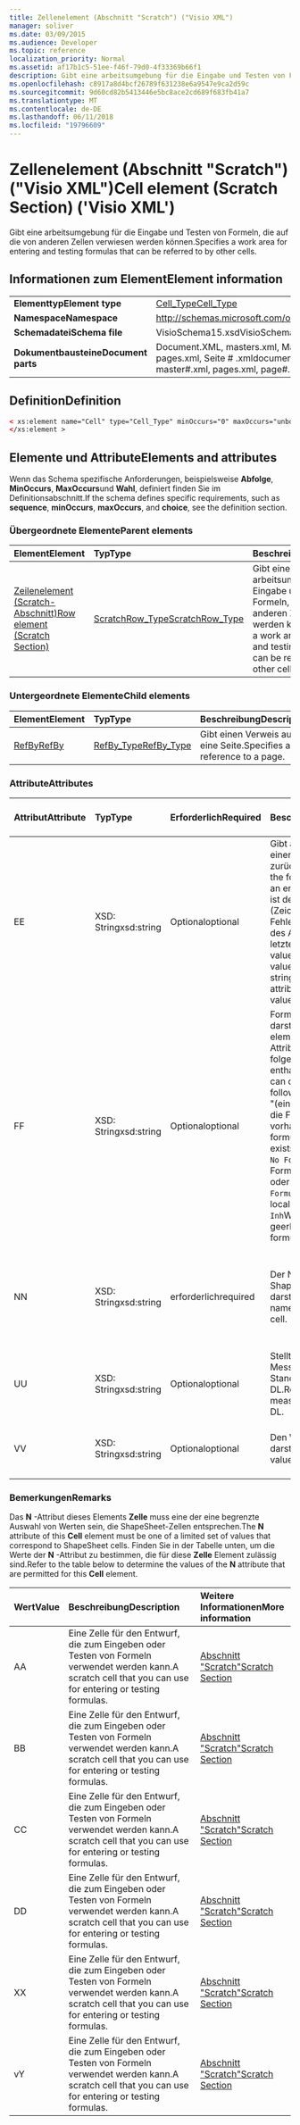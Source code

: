 ```yaml
---
title: Zellenelement (Abschnitt "Scratch") ("Visio XML")
manager: soliver
ms.date: 03/09/2015
ms.audience: Developer
ms.topic: reference
localization_priority: Normal
ms.assetid: af17b1c5-51ee-f46f-79d0-4f33369b66f1
description: Gibt eine arbeitsumgebung für die Eingabe und Testen von Formeln, die auf die von anderen Zellen verwiesen werden können.
ms.openlocfilehash: c8917a8d4bcf26789f631238e6a9547e9ca2d59c
ms.sourcegitcommit: 9d60cd82b5413446e5bc8ace2cd689f683fb41a7
ms.translationtype: MT
ms.contentlocale: de-DE
ms.lasthandoff: 06/11/2018
ms.locfileid: "19796609"
---
```

# <a name="cell-element-scratch-section-visio-xml"></a><span data-ttu-id="1d2a1-103">Zellenelement (Abschnitt "Scratch") ("Visio XML")</span><span class="sxs-lookup"><span data-stu-id="1d2a1-103">Cell element (Scratch Section) ('Visio XML')</span></span>

<span data-ttu-id="1d2a1-104">Gibt eine arbeitsumgebung für die Eingabe und Testen von Formeln, die auf die von anderen Zellen verwiesen werden können.</span><span class="sxs-lookup"><span data-stu-id="1d2a1-104">Specifies a work area for entering and testing formulas that can be referred to by other cells.</span></span>
  
## <a name="element-information"></a><span data-ttu-id="1d2a1-105">Informationen zum Element</span><span class="sxs-lookup"><span data-stu-id="1d2a1-105">Element information</span></span>

|||
|:-----|:-----|
|<span data-ttu-id="1d2a1-106">**Elementtyp**</span><span class="sxs-lookup"><span data-stu-id="1d2a1-106">**Element type**</span></span> <br/> |[<span data-ttu-id="1d2a1-107">Cell_Type</span><span class="sxs-lookup"><span data-stu-id="1d2a1-107">Cell_Type</span></span>](cell_type-complextypevisio-xml.md) <br/> |
|<span data-ttu-id="1d2a1-108">**Namespace**</span><span class="sxs-lookup"><span data-stu-id="1d2a1-108">**Namespace**</span></span> <br/> |http://schemas.microsoft.com/office/visio/2012/main  <br/> |
|<span data-ttu-id="1d2a1-109">**Schemadatei**</span><span class="sxs-lookup"><span data-stu-id="1d2a1-109">**Schema file**</span></span> <br/> |<span data-ttu-id="1d2a1-110">VisioSchema15.xsd</span><span class="sxs-lookup"><span data-stu-id="1d2a1-110">VisioSchema15.xsd</span></span>  <br/> |
|<span data-ttu-id="1d2a1-111">**Dokumentbausteine**</span><span class="sxs-lookup"><span data-stu-id="1d2a1-111">**Document parts**</span></span> <br/> |<span data-ttu-id="1d2a1-112">Document.XML, masters.xml, Master-Shape # .xml, pages.xml, Seite # .xml</span><span class="sxs-lookup"><span data-stu-id="1d2a1-112">document.xml, masters.xml, master#.xml, pages.xml, page#.xml</span></span>  <br/> |
   
## <a name="definition"></a><span data-ttu-id="1d2a1-113">Definition</span><span class="sxs-lookup"><span data-stu-id="1d2a1-113">Definition</span></span>

```XML
< xs:element name="Cell" type="Cell_Type" minOccurs="0" maxOccurs="unbounded" >
</xs:element >
```

## <a name="elements-and-attributes"></a><span data-ttu-id="1d2a1-114">Elemente und Attribute</span><span class="sxs-lookup"><span data-stu-id="1d2a1-114">Elements and attributes</span></span>

<span data-ttu-id="1d2a1-115">Wenn das Schema spezifische Anforderungen, beispielsweise **Abfolge**, **MinOccurs**, **MaxOccurs**und **Wahl**, definiert finden Sie im Definitionsabschnitt.</span><span class="sxs-lookup"><span data-stu-id="1d2a1-115">If the schema defines specific requirements, such as **sequence**, **minOccurs**, **maxOccurs**, and **choice**, see the definition section.</span></span> 
  
### <a name="parent-elements"></a><span data-ttu-id="1d2a1-116">Übergeordnete Elemente</span><span class="sxs-lookup"><span data-stu-id="1d2a1-116">Parent elements</span></span>

|<span data-ttu-id="1d2a1-117">**Element**</span><span class="sxs-lookup"><span data-stu-id="1d2a1-117">**Element**</span></span>|<span data-ttu-id="1d2a1-118">**Typ**</span><span class="sxs-lookup"><span data-stu-id="1d2a1-118">**Type**</span></span>|<span data-ttu-id="1d2a1-119">**Beschreibung**</span><span class="sxs-lookup"><span data-stu-id="1d2a1-119">**Description**</span></span>|
|:-----|:-----|:-----|
|[<span data-ttu-id="1d2a1-120">Zeilenelement (Scratch-Abschnitt)</span><span class="sxs-lookup"><span data-stu-id="1d2a1-120">Row element (Scratch Section)</span></span>](row-element-scratch-sectionvisio-xml.md) <br/> |[<span data-ttu-id="1d2a1-121">ScratchRow_Type</span><span class="sxs-lookup"><span data-stu-id="1d2a1-121">ScratchRow_Type</span></span>](scratch_type-complextypevisio-xml.md) <br/> |<span data-ttu-id="1d2a1-122">Gibt eine arbeitsumgebung für die Eingabe und Testen von Formeln, die auf die von anderen Zellen verwiesen werden können.</span><span class="sxs-lookup"><span data-stu-id="1d2a1-122">Specifies a work area for entering and testing formulas that can be referred to by other cells.</span></span>  <br/> |
   
### <a name="child-elements"></a><span data-ttu-id="1d2a1-123">Untergeordnete Elemente</span><span class="sxs-lookup"><span data-stu-id="1d2a1-123">Child elements</span></span>

|<span data-ttu-id="1d2a1-124">**Element**</span><span class="sxs-lookup"><span data-stu-id="1d2a1-124">**Element**</span></span>|<span data-ttu-id="1d2a1-125">**Typ**</span><span class="sxs-lookup"><span data-stu-id="1d2a1-125">**Type**</span></span>|<span data-ttu-id="1d2a1-126">**Beschreibung**</span><span class="sxs-lookup"><span data-stu-id="1d2a1-126">**Description**</span></span>|
|:-----|:-----|:-----|
|[<span data-ttu-id="1d2a1-127">RefBy</span><span class="sxs-lookup"><span data-stu-id="1d2a1-127">RefBy</span></span>](refby-element-cell_type-complextypevisio-xml.md) <br/> |[<span data-ttu-id="1d2a1-128">RefBy_Type</span><span class="sxs-lookup"><span data-stu-id="1d2a1-128">RefBy_Type</span></span>](refby_type-complextypevisio-xml.md) <br/> |<span data-ttu-id="1d2a1-129">Gibt einen Verweis auf eine Seite.</span><span class="sxs-lookup"><span data-stu-id="1d2a1-129">Specifies a reference to a page.</span></span>  <br/> |
   
### <a name="attributes"></a><span data-ttu-id="1d2a1-130">Attribute</span><span class="sxs-lookup"><span data-stu-id="1d2a1-130">Attributes</span></span>

|<span data-ttu-id="1d2a1-131">**Attribut**</span><span class="sxs-lookup"><span data-stu-id="1d2a1-131">**Attribute**</span></span>|<span data-ttu-id="1d2a1-132">**Typ**</span><span class="sxs-lookup"><span data-stu-id="1d2a1-132">**Type**</span></span>|<span data-ttu-id="1d2a1-133">**Erforderlich**</span><span class="sxs-lookup"><span data-stu-id="1d2a1-133">**Required**</span></span>|<span data-ttu-id="1d2a1-134">**Beschreibung**</span><span class="sxs-lookup"><span data-stu-id="1d2a1-134">**Description**</span></span>|<span data-ttu-id="1d2a1-135">**Mögliche Werte**</span><span class="sxs-lookup"><span data-stu-id="1d2a1-135">**Possible values**</span></span>|
|:-----|:-----|:-----|:-----|:-----|
|<span data-ttu-id="1d2a1-136">E</span><span class="sxs-lookup"><span data-stu-id="1d2a1-136">E</span></span>  <br/> |<span data-ttu-id="1d2a1-137">XSD: String</span><span class="sxs-lookup"><span data-stu-id="1d2a1-137">xsd:string</span></span>  <br/> |<span data-ttu-id="1d2a1-138">Optional</span><span class="sxs-lookup"><span data-stu-id="1d2a1-138">optional</span></span>  <br/> |<span data-ttu-id="1d2a1-139">Gibt an, dass die Formel einen Fehler zurückgibt.</span><span class="sxs-lookup"><span data-stu-id="1d2a1-139">Indicates that the formula evaluates to an error.</span></span> <span data-ttu-id="1d2a1-140">Der Wert von **E** ist der aktuelle Wert (Zeichenfolge mit einer Fehlermeldung); der Wert des Attributs **V** ist der letzte gültige Wert.</span><span class="sxs-lookup"><span data-stu-id="1d2a1-140">The value of **E** is the current value (an error message string); the value of the **V** attribute is the last valid value.</span></span>  <br/> |<span data-ttu-id="1d2a1-141">Zeichenfolge mit einer Fehlermeldung.</span><span class="sxs-lookup"><span data-stu-id="1d2a1-141">An error message string.</span></span>  <br/> |
|<span data-ttu-id="1d2a1-142">F</span><span class="sxs-lookup"><span data-stu-id="1d2a1-142">F</span></span>  <br/> |<span data-ttu-id="1d2a1-143">XSD: String</span><span class="sxs-lookup"><span data-stu-id="1d2a1-143">xsd:string</span></span>  <br/> |<span data-ttu-id="1d2a1-144">Optional</span><span class="sxs-lookup"><span data-stu-id="1d2a1-144">optional</span></span>  <br/> | <span data-ttu-id="1d2a1-145">Formel für das Element darstellt.</span><span class="sxs-lookup"><span data-stu-id="1d2a1-145">Represents the element's formula.</span></span> <span data-ttu-id="1d2a1-146">Dieses Attribut kann eine der folgenden Zeichenfolgen enthalten:</span><span class="sxs-lookup"><span data-stu-id="1d2a1-146">This attribute can contain one of the following strings:</span></span>  <br/>  <span data-ttu-id="1d2a1-147">"(einige Formel)" Wenn die Formel lokal vorhanden ist.</span><span class="sxs-lookup"><span data-stu-id="1d2a1-147">'(some formula)' if the formula exists locally</span></span>  <br/>  <span data-ttu-id="1d2a1-148">`No Formula`Wenn die Formel lokal gelöscht oder blockiert ist.</span><span class="sxs-lookup"><span data-stu-id="1d2a1-148">`No Formula` if the formula is locally deleted or blocked</span></span>  <br/>  <span data-ttu-id="1d2a1-149">`Inh`Wenn die Formel geerbt wird.</span><span class="sxs-lookup"><span data-stu-id="1d2a1-149">`Inh` if the formula is inherited.</span></span>  <br/> |<span data-ttu-id="1d2a1-150">Eine Formel.</span><span class="sxs-lookup"><span data-stu-id="1d2a1-150">A formula.</span></span>  <br/> |
|<span data-ttu-id="1d2a1-151">N</span><span class="sxs-lookup"><span data-stu-id="1d2a1-151">N</span></span>  <br/> |<span data-ttu-id="1d2a1-152">XSD: String</span><span class="sxs-lookup"><span data-stu-id="1d2a1-152">xsd:string</span></span>  <br/> |<span data-ttu-id="1d2a1-153">erforderlich</span><span class="sxs-lookup"><span data-stu-id="1d2a1-153">required</span></span>  <br/> |<span data-ttu-id="1d2a1-154">Der Name der ShapeSheet-Zelle darstellt.</span><span class="sxs-lookup"><span data-stu-id="1d2a1-154">Represents the name of the ShapeSheet cell.</span></span>  <br/> |<span data-ttu-id="1d2a1-155">Der Name der ShapeSheet-Zelle.</span><span class="sxs-lookup"><span data-stu-id="1d2a1-155">The name of the ShapeSheet cell.</span></span>  <br/> <span data-ttu-id="1d2a1-156">Siehe Abschnitt "Hinweise".</span><span class="sxs-lookup"><span data-stu-id="1d2a1-156">See the Remarks section below.</span></span>  <br/> |
|<span data-ttu-id="1d2a1-157">U</span><span class="sxs-lookup"><span data-stu-id="1d2a1-157">U</span></span>  <br/> |<span data-ttu-id="1d2a1-158">XSD: String</span><span class="sxs-lookup"><span data-stu-id="1d2a1-158">xsd:string</span></span>  <br/> |<span data-ttu-id="1d2a1-159">Optional</span><span class="sxs-lookup"><span data-stu-id="1d2a1-159">optional</span></span>  <br/> |<span data-ttu-id="1d2a1-160">Stellt eine Einheit der Messung der Standardwert ist DL.</span><span class="sxs-lookup"><span data-stu-id="1d2a1-160">Represents a unit of measure The default is DL.</span></span>  <br/> |<span data-ttu-id="1d2a1-161">Die Einheiten der Zelle.</span><span class="sxs-lookup"><span data-stu-id="1d2a1-161">The units of the cell.</span></span>  <br/> |
|<span data-ttu-id="1d2a1-162">V</span><span class="sxs-lookup"><span data-stu-id="1d2a1-162">V</span></span>  <br/> |<span data-ttu-id="1d2a1-163">XSD: String</span><span class="sxs-lookup"><span data-stu-id="1d2a1-163">xsd:string</span></span>  <br/> |<span data-ttu-id="1d2a1-164">Optional</span><span class="sxs-lookup"><span data-stu-id="1d2a1-164">optional</span></span>  <br/> |<span data-ttu-id="1d2a1-165">Den Wert der Zelle darstellt.</span><span class="sxs-lookup"><span data-stu-id="1d2a1-165">Represents the value of the cell.</span></span>  <br/> |<span data-ttu-id="1d2a1-166">Der Wert der ShapeSheet-Zelle.</span><span class="sxs-lookup"><span data-stu-id="1d2a1-166">The value of the ShapeSheet cell.</span></span>  <br/> |
   
### <a name="remarks"></a><span data-ttu-id="1d2a1-167">Bemerkungen</span><span class="sxs-lookup"><span data-stu-id="1d2a1-167">Remarks</span></span>

<span data-ttu-id="1d2a1-168">Das **N** -Attribut dieses Elements **Zelle** muss eine der eine begrenzte Auswahl von Werten sein, die ShapeSheet-Zellen entsprechen.</span><span class="sxs-lookup"><span data-stu-id="1d2a1-168">The **N** attribute of this **Cell** element must be one of a limited set of values that correspond to ShapeSheet cells.</span></span> <span data-ttu-id="1d2a1-169">Finden Sie in der Tabelle unten, um die Werte der **N** -Attribut zu bestimmen, die für diese **Zelle** Element zulässig sind.</span><span class="sxs-lookup"><span data-stu-id="1d2a1-169">Refer to the table below to determine the values of the **N** attribute that are permitted for this **Cell** element.</span></span> 
  
|<span data-ttu-id="1d2a1-170">**Wert**</span><span class="sxs-lookup"><span data-stu-id="1d2a1-170">**Value**</span></span>|<span data-ttu-id="1d2a1-171">**Beschreibung**</span><span class="sxs-lookup"><span data-stu-id="1d2a1-171">**Description**</span></span>|<span data-ttu-id="1d2a1-172">**Weitere Informationen**</span><span class="sxs-lookup"><span data-stu-id="1d2a1-172">**More information**</span></span>|
|:-----|:-----|:-----|
|<span data-ttu-id="1d2a1-173">A</span><span class="sxs-lookup"><span data-stu-id="1d2a1-173">A</span></span>  <br/> |<span data-ttu-id="1d2a1-174">Eine Zelle für den Entwurf, die zum Eingeben oder Testen von Formeln verwendet werden kann.</span><span class="sxs-lookup"><span data-stu-id="1d2a1-174">A scratch cell that you can use for entering or testing formulas.</span></span>  <br/> |[<span data-ttu-id="1d2a1-175">Abschnitt "Scratch"</span><span class="sxs-lookup"><span data-stu-id="1d2a1-175">Scratch Section</span></span>](scratch-section.md) <br/> |
|<span data-ttu-id="1d2a1-176">B</span><span class="sxs-lookup"><span data-stu-id="1d2a1-176">B</span></span>  <br/> |<span data-ttu-id="1d2a1-177">Eine Zelle für den Entwurf, die zum Eingeben oder Testen von Formeln verwendet werden kann.</span><span class="sxs-lookup"><span data-stu-id="1d2a1-177">A scratch cell that you can use for entering or testing formulas.</span></span>  <br/> |[<span data-ttu-id="1d2a1-178">Abschnitt "Scratch"</span><span class="sxs-lookup"><span data-stu-id="1d2a1-178">Scratch Section</span></span>](scratch-section.md) <br/> |
|<span data-ttu-id="1d2a1-179">C</span><span class="sxs-lookup"><span data-stu-id="1d2a1-179">C</span></span>  <br/> |<span data-ttu-id="1d2a1-180">Eine Zelle für den Entwurf, die zum Eingeben oder Testen von Formeln verwendet werden kann.</span><span class="sxs-lookup"><span data-stu-id="1d2a1-180">A scratch cell that you can use for entering or testing formulas.</span></span>  <br/> |[<span data-ttu-id="1d2a1-181">Abschnitt "Scratch"</span><span class="sxs-lookup"><span data-stu-id="1d2a1-181">Scratch Section</span></span>](scratch-section.md) <br/> |
|<span data-ttu-id="1d2a1-182">D</span><span class="sxs-lookup"><span data-stu-id="1d2a1-182">D</span></span>  <br/> |<span data-ttu-id="1d2a1-183">Eine Zelle für den Entwurf, die zum Eingeben oder Testen von Formeln verwendet werden kann.</span><span class="sxs-lookup"><span data-stu-id="1d2a1-183">A scratch cell that you can use for entering or testing formulas.</span></span>  <br/> |[<span data-ttu-id="1d2a1-184">Abschnitt "Scratch"</span><span class="sxs-lookup"><span data-stu-id="1d2a1-184">Scratch Section</span></span>](scratch-section.md) <br/> |
|<span data-ttu-id="1d2a1-185">X</span><span class="sxs-lookup"><span data-stu-id="1d2a1-185">X</span></span>  <br/> |<span data-ttu-id="1d2a1-186">Eine Zelle für den Entwurf, die zum Eingeben oder Testen von Formeln verwendet werden kann.</span><span class="sxs-lookup"><span data-stu-id="1d2a1-186">A scratch cell that you can use for entering or testing formulas.</span></span>  <br/> |[<span data-ttu-id="1d2a1-187">Abschnitt "Scratch"</span><span class="sxs-lookup"><span data-stu-id="1d2a1-187">Scratch Section</span></span>](scratch-section.md) <br/> |
|<span data-ttu-id="1d2a1-188">v</span><span class="sxs-lookup"><span data-stu-id="1d2a1-188">Y</span></span>  <br/> |<span data-ttu-id="1d2a1-189">Eine Zelle für den Entwurf, die zum Eingeben oder Testen von Formeln verwendet werden kann.</span><span class="sxs-lookup"><span data-stu-id="1d2a1-189">A scratch cell that you can use for entering or testing formulas.</span></span>  <br/> |[<span data-ttu-id="1d2a1-190">Abschnitt "Scratch"</span><span class="sxs-lookup"><span data-stu-id="1d2a1-190">Scratch Section</span></span>](scratch-section.md) <br/> |
   

